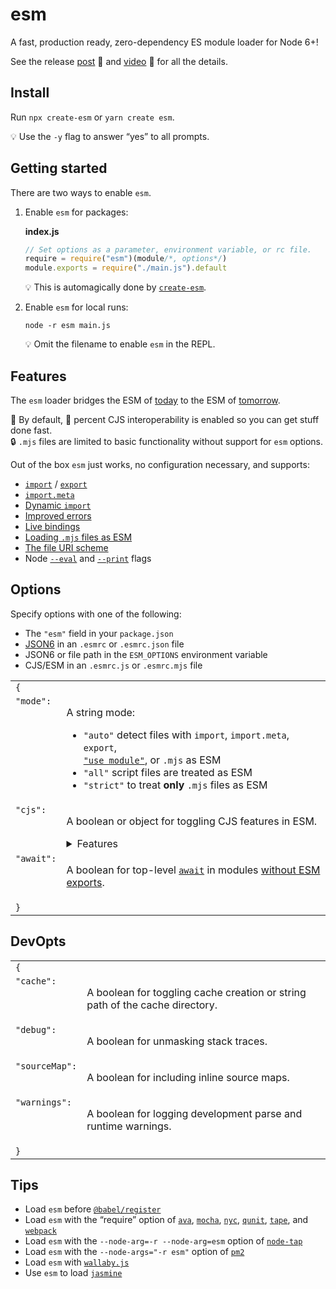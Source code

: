 # esm

A fast, production ready, zero-dependency ES module loader for Node 6+!

See the release [post](https://medium.com/web-on-the-edge/tomorrows-es-modules-today-c53d29ac448c)
:book: and [video](https://www.youtube.com/watch?v=60S1PFndbn0) :movie_camera:
for all the details.

Install
---

Run `npx create-esm` or `yarn create esm`.

:bulb: Use the `-y` flag to answer “yes” to all prompts.

Getting started
---

There are two ways to enable `esm`.

1. Enable `esm` for packages:

    **index.js**
    ```js
    // Set options as a parameter, environment variable, or rc file.
    require = require("esm")(module/*, options*/)
    module.exports = require("./main.js").default
    ```
    :bulb: This is automagically done by [`create-esm`](https://github.com/standard-things/create-esm).

2. Enable `esm` for local runs:

    ```shell
    node -r esm main.js
    ```
    :bulb: Omit the filename to enable `esm` in the REPL.

Features
---

The `esm` loader bridges the ESM of [today](https://babeljs.io/) to the
ESM of [tomorrow](https://github.com/nodejs/modules).

:clap: By default, :100: percent CJS interoperability is enabled so you can get stuff done fast.<br>
:lock: `.mjs` files are limited to basic functionality without support for `esm` options.

Out of the box `esm` just works, no configuration necessary, and supports:

* [`import`](https://ponyfoo.com/articles/es6-modules-in-depth#import) / [`export`](https://ponyfoo.com/articles/es6-modules-in-depth#export)
* [`import.meta`](https://github.com/tc39/proposal-import-meta)
* [Dynamic `import`](https://github.com/tc39/proposal-dynamic-import)
* [Improved errors](https://github.com/standard-things/esm/wiki/improved-errors)
* [Live bindings](https://ponyfoo.com/articles/es6-modules-in-depth#bindings-not-values)
* [Loading `.mjs` files as ESM](https://github.com/nodejs/node-eps/blob/master/002-es-modules.md#32-determining-if-source-is-an-es-module)
* [The file URI scheme](https://en.wikipedia.org/wiki/File_URI_scheme)
* Node [`--eval`](https://nodejs.org/api/cli.html#cli_e_eval_script) and [`--print`](https://nodejs.org/api/cli.html#cli_p_print_script) flags

Options
---

Specify options with one of the following:

* The `"esm"` field in your `package.json`
* [JSON6](https://github.com/d3x0r/json6) in an `.esmrc` or `.esmrc.json` file
* JSON6 or file path in the `ESM_OPTIONS` environment variable
* CJS/ESM in an `.esmrc.js` or `.esmrc.mjs` file

<table><tr><td colspan=2><code>{</code><tr><td valign=top><code>"mode":</code><td><p>A string mode:<ul><li><code>"auto"</code> detect files with <code>import</code>, <code>import.meta</code>, <code>export</code>,<br><a href=https://github.com/tc39/proposal-modules-pragma><code>"use module"</code></a>, or <code>.mjs</code> as ESM<li><code>"all"</code> script files are treated as ESM<li><code>"strict"</code> to treat <strong>only</strong> <code>.mjs</code> files as ESM</ul><tr><td valign=top><code>"cjs":</code><td><p>A boolean or object for toggling CJS features in ESM.<details><summary>Features</summary><table><tr><td colspan=2><code>{</code><tr><td valign=top><code>"cache":</code><td><p>A boolean for storing ES modules in <code>require.cache</code>.<tr><td valign=top><code>"extensions":</code><td><p>A boolean for respecting <code>require.extensions</code> in ESM.<tr><td valign=top><code>"interop":</code><td><p>A boolean for <code>__esModule</code> interoperability.<tr><td valign=top><code>"namedExports":</code><td><p>A boolean for <a href=https://ponyfoo.com/articles/es6-modules-in-depth#importing-named-exports>importing named exports</a> of CJS modules.<tr><td valign=top><code>"paths":</code><td><p>A boolean for following CJS <a href=https://github.com/nodejs/node-eps/blob/master/002-es-modules.md#432-removal-of-non-local-dependencies>path rules</a> in ESM.<tr><td valign=top><code>"vars":</code><td><p>A boolean for <code>__dirname</code>, <code>__filename</code>, and <code>require</code> in ESM.<tr><td colspan=2><code>}</code></table></details><tr><td valign=top><code>"await":</code><td><p>A boolean for top-level <a href=https://node.green/#ES2017-features-async-functions-await><code>await</code></a> in modules <a href=https://github.com/MylesBorins/proposal-top-level-await#variant-c-top-level-await-can-only-be-used-in-modules-without-exports>without ESM exports</a>.<tr><td colspan=2><code>}</code></table>

DevOpts
---

<table><tr><td colspan=2><code>{</code><tr><td valign=top><code>"cache":</code><td><p>A boolean for toggling cache creation or string path of the cache directory.<tr><td valign=top><code>"debug":</code><td><p>A boolean for unmasking stack traces.<tr><td valign=top><code>"sourceMap":</code><td><p>A boolean for including inline source maps.<tr><td valign=top><code>"warnings":</code><td><p>A boolean for logging development parse and runtime warnings.<tr><td colspan=2><code>}</code></table>

Tips
---
* Load `esm` before
  [`@babel/register`](https://github.com/babel/babel/tree/master/packages/babel-register)
* Load `esm` with the “require” option of
  [`ava`](https://github.com/avajs/ava#options),
  [`mocha`](https://mochajs.org/#-r---require-module-name),
  [`nyc`](https://github.com/istanbuljs/nyc#require-additional-modules),
  [`qunit`](https://github.com/qunitjs/qunit/releases/tag/2.6.0),
  [`tape`](https://github.com/substack/tape#preloading-modules), and
  [`webpack`](https://webpack.js.org/api/cli/#config-options)
* Load `esm` with the `--node-arg=-r --node-arg=esm` option of
  [`node-tap`](http://www.node-tap.org/cli/)
* Load `esm` with the `--node-args="-r esm"` option of
  [`pm2`](http://pm2.keymetrics.io/docs/usage/quick-start/#options)
* Load `esm` with [`wallaby.js`](https://wallabyjs.com/docs/integration/node.html#es-modules)
* Use `esm` to load [`jasmine`](https://jasmine.github.io/setup/nodejs.html#a-simple-example-using-the-library)
